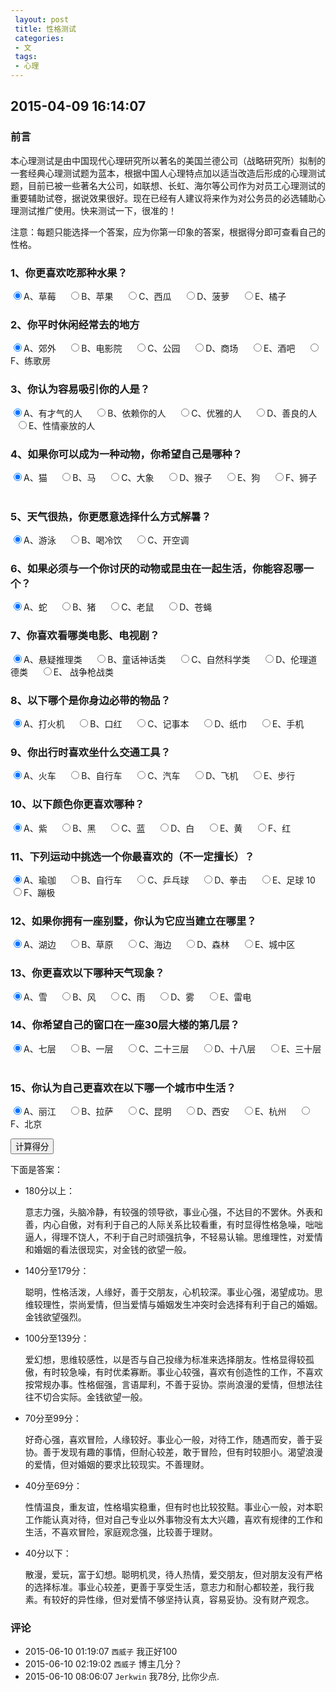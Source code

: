 ```yaml
---
 layout: post
 title: 性格测试
 categories:
 - 文
 tags:
 - 心理
---
```


## 2015-04-09 16:14:07

### 前言

本心理测试是由中国现代心理研究所以著名的美国兰德公司（战略研究所）拟制的一套经典心理测试题为蓝本，根据中国人心理特点加以适当改造后形成的心理测试题，目前已被一些著名大公司，如联想、长虹、海尔等公司作为对员工心理测试的重要辅助试卷，据说效果很好。现在已经有人建议将来作为对公务员的必选辅助心理测试推广使用。快来测试一下，很准的！

注意：每题只能选择一个答案，应为你第一印象的答案，根据得分即可查看自己的性格。

### 1、你更喜欢吃那种水果？

<input type="radio" name="Q1" value="2" checked="checked"/>A、草莓 &nbsp; &nbsp;
<input type="radio" name="Q1" value="3" />B、苹果 &nbsp; &nbsp;
<input type="radio" name="Q1" value="5" />C、西瓜 &nbsp; &nbsp;
<input type="radio" name="Q1" value="10" />D、菠萝 &nbsp; &nbsp;
<input type="radio" name="Q1" value="15" />E、橘子 &nbsp; &nbsp;

### 2、你平时休闲经常去的地方

<input type="radio" name="Q2" value="2" checked="checked"/>A、郊外 &nbsp; &nbsp;
<input type="radio" name="Q2" value="3" />B、电影院 &nbsp; &nbsp;
<input type="radio" name="Q2" value="5" />C、公园 &nbsp; &nbsp;
<input type="radio" name="Q2" value="10" />D、商场 &nbsp; &nbsp;
<input type="radio" name="Q2" value="15" />E、酒吧 &nbsp; &nbsp;
<input type="radio" name="Q2" value="20" />F、练歌房 &nbsp; &nbsp;

### 3、你认为容易吸引你的人是？

<input type="radio" name="Q3" value="2" checked="checked"/>A、有才气的人 &nbsp; &nbsp;
<input type="radio" name="Q3" value="3" />B、依赖你的人 &nbsp; &nbsp;
<input type="radio" name="Q3" value="5" />C、优雅的人 &nbsp; &nbsp;
<input type="radio" name="Q3" value="10" />D、善良的人 &nbsp; &nbsp;
<input type="radio" name="Q3" value="15" />E、性情豪放的人 &nbsp; &nbsp;

### 4、如果你可以成为一种动物，你希望自己是哪种？

<input type="radio" name="Q4" value="2" checked="checked"/>A、猫 &nbsp; &nbsp;
<input type="radio" name="Q4" value="3" />B、马 &nbsp; &nbsp;
<input type="radio" name="Q4" value="5" />C、大象 &nbsp; &nbsp;
<input type="radio" name="Q4" value="10" />D、猴子 &nbsp; &nbsp;
<input type="radio" name="Q4" value="15" />E、狗 &nbsp; &nbsp;
<input type="radio" name="Q4" value="20" />F、狮子 &nbsp; &nbsp;

### 5、天气很热，你更愿意选择什么方式解暑？

<input type="radio" name="Q5" value="5" checked="checked"/>A、游泳 &nbsp; &nbsp;
<input type="radio" name="Q5" value="10" />B、喝冷饮 &nbsp; &nbsp;
<input type="radio" name="Q5" value="15" />C、开空调 &nbsp; &nbsp;

### 6、如果必须与一个你讨厌的动物或昆虫在一起生活，你能容忍哪一个？

<input type="radio" name="Q6" value="2" checked="checked"/>A、蛇 &nbsp; &nbsp;
<input type="radio" name="Q6" value="5" />B、猪 &nbsp; &nbsp;
<input type="radio" name="Q6" value="10" />C、老鼠 &nbsp; &nbsp;
<input type="radio" name="Q6" value="15" />D、苍蝇 &nbsp; &nbsp;

### 7、你喜欢看哪类电影、电视剧？

<input type="radio" name="Q7" value="2" checked="checked"/>A、悬疑推理类 &nbsp; &nbsp;
<input type="radio" name="Q7" value="3" />B、童话神话类 &nbsp; &nbsp;
<input type="radio" name="Q7" value="5" />C、自然科学类 &nbsp; &nbsp;
<input type="radio" name="Q7" value="10" />D、伦理道德类 &nbsp; &nbsp;
<input type="radio" name="Q7" value="15" />E、 战争枪战类 &nbsp; &nbsp;

### 8、以下哪个是你身边必带的物品？

<input type="radio" name="Q8" value="2" checked="checked"/>A、打火机 &nbsp; &nbsp;
<input type="radio" name="Q8" value="2" />B、口红 &nbsp; &nbsp;
<input type="radio" name="Q8" value="3" />C、记事本 &nbsp; &nbsp;
<input type="radio" name="Q8" value="5" />D、纸巾 &nbsp; &nbsp;
<input type="radio" name="Q8" value="10" />E、手机 &nbsp; &nbsp;

### 9、你出行时喜欢坐什么交通工具？

<input type="radio" name="Q9" value="2" checked="checked"/>A、火车 &nbsp; &nbsp;
<input type="radio" name="Q9" value="3" />B、自行车 &nbsp; &nbsp;
<input type="radio" name="Q9" value="5" />C、汽车 &nbsp; &nbsp;
<input type="radio" name="Q9" value="10" />D、飞机 &nbsp; &nbsp;
<input type="radio" name="Q9" value="15" />E、步行 &nbsp; &nbsp;

### 10、以下颜色你更喜欢哪种？

<input type="radio" name="Q10" value="2" checked="checked"/>A、紫 &nbsp; &nbsp;
<input type="radio" name="Q10" value="3" />B、黑 &nbsp; &nbsp;
<input type="radio" name="Q10" value="5" />C、蓝 &nbsp; &nbsp;
<input type="radio" name="Q10" value="8" />D、白 &nbsp; &nbsp;
<input type="radio" name="Q10" value="12" />E、黄 &nbsp; &nbsp;
<input type="radio" name="Q10" value="15" />F、红 &nbsp; &nbsp;

### 11、下列运动中挑选一个你最喜欢的（不一定擅长）？

<input type="radio" name="Q11" value="2" checked="checked"/>A、瑜珈 &nbsp; &nbsp;
<input type="radio" name="Q11" value="3" />B、自行车 &nbsp; &nbsp;
<input type="radio" name="Q11" value="5" />C、乒乓球 &nbsp; &nbsp;
<input type="radio" name="Q11" value="8" />D、拳击 &nbsp; &nbsp;
<input type="radio" name="Q11" value="10" />E、足球 10 &nbsp; &nbsp;
<input type="radio" name="Q11" value="15" />F、蹦极 &nbsp; &nbsp;

### 12、如果你拥有一座别墅，你认为它应当建立在哪里？

<input type="radio" name="Q12" value="2" checked="checked"/>A、湖边 &nbsp; &nbsp;
<input type="radio" name="Q12" value="3" />B、草原 &nbsp; &nbsp;
<input type="radio" name="Q12" value="5" />C、海边 &nbsp; &nbsp;
<input type="radio" name="Q12" value="10" />D、森林 &nbsp; &nbsp;
<input type="radio" name="Q12" value="15" />E、城中区 &nbsp; &nbsp;

### 13、你更喜欢以下哪种天气现象？

<input type="radio" name="Q13" value="2" checked="checked"/>A、雪 &nbsp; &nbsp;
<input type="radio" name="Q13" value="3" />B、风 &nbsp; &nbsp;
<input type="radio" name="Q13" value="5" />C、雨 &nbsp; &nbsp;
<input type="radio" name="Q13" value="10" />D、雾 &nbsp; &nbsp;
<input type="radio" name="Q13" value="15" />E、雷电 &nbsp; &nbsp;

### 14、你希望自己的窗口在一座30层大楼的第几层？

<input type="radio" name="Q14" value="2" checked="checked"/>A、七层 &nbsp; &nbsp;
<input type="radio" name="Q14" value="3" />B、一层 &nbsp; &nbsp;
<input type="radio" name="Q14" value="5" />C、二十三层 &nbsp; &nbsp;
<input type="radio" name="Q14" value="10" />D、十八层 &nbsp; &nbsp;
<input type="radio" name="Q14" value="15" />E、三十层 &nbsp; &nbsp;

### 15、你认为自己更喜欢在以下哪一个城市中生活？

<input type="radio" name="Q15" value="1" checked="checked"/>A、丽江 &nbsp; &nbsp;
<input type="radio" name="Q15" value="3" />B、拉萨 &nbsp; &nbsp;
<input type="radio" name="Q15" value="5" />C、昆明 &nbsp; &nbsp;
<input type="radio" name="Q15" value="8" />D、西安 &nbsp; &nbsp;
<input type="radio" name="Q15" value="10" />E、杭州 &nbsp; &nbsp;
<input type="radio" name="Q15" value="15" />F、北京 &nbsp; &nbsp;

<button onClick="getValue()">计算得分</button>

下面是答案：

- 180分以上：

	意志力强，头脑冷静，有较强的领导欲，事业心强，不达目的不罢休。外表和善，内心自傲，对有利于自己的人际关系比较看重，有时显得性格急噪，咄咄逼人，得理不饶人，不利于自己时顽强抗争，不轻易认输。思维理性，对爱情和婚姻的看法很现实，对金钱的欲望一般。

- 140分至179分：

	聪明，性格活泼，人缘好，善于交朋友，心机较深。事业心强，渴望成功。思维较理性，崇尚爱情，但当爱情与婚姻发生冲突时会选择有利于自己的婚姻。金钱欲望强烈。

- 100分至139分：

	爱幻想，思维较感性，以是否与自己投缘为标准来选择朋友。性格显得较孤傲，有时较急噪，有时优柔寡断。事业心较强，喜欢有创造性的工作，不喜欢按常规办事。性格倔强，言语犀利，不善于妥协。崇尚浪漫的爱情，但想法往往不切合实际。金钱欲望一般。

- 70分至99分：

	好奇心强，喜欢冒险，人缘较好。事业心一般，对待工作，随遇而安，善于妥协。善于发现有趣的事情，但耐心较差，敢于冒险，但有时较胆小。渴望浪漫的爱情，但对婚姻的要求比较现实。不善理财。

- 40分至69分：

	性情温良，重友谊，性格塌实稳重，但有时也比较狡黠。事业心一般，对本职工作能认真对待，但对自己专业以外事物没有太大兴趣，喜欢有规律的工作和生活，不喜欢冒险，家庭观念强，比较善于理财。

- 40分以下：

	散漫，爱玩，富于幻想。聪明机灵，待人热情，爱交朋友，但对朋友没有严格的选择标准。事业心较差，更善于享受生活，意志力和耐心都较差，我行我素。有较好的异性缘，但对爱情不够坚持认真，容易妥协。没有财产观念。

<script>
function getValue() {
	var Value=0
	for (var i=1; i<=15; i++) {
		var Q=document.getElementsByName("Q"+i)
		for(var j=0; j<Q.length; j++) {
			if(Q[j].checked) Value += Q[j].value*1
		}
	}
	alert(Value)
}
</script>

### 评论

- 2015-06-10 01:19:07 `西威子` 我正好100
- 2015-06-10 02:19:02 `西威子` 博主几分？
- 2015-06-10 08:06:07 `Jerkwin` 我78分, 比你少点.
